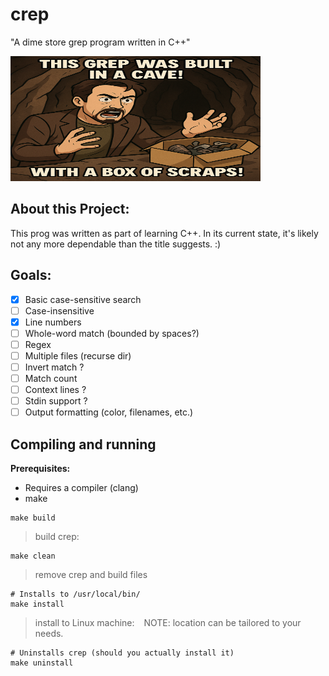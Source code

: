 # crep
"A dime store grep program written in C++"

<img src="static/grep_in_a_cave.png" alt="Screenshot" width="400" height="200">


## About this Project:
This prog was written as part of learning C++. In its current state,
it's likely not any more dependable than the title suggests.  :)

## Goals:
- [x] Basic case-sensitive search
- [ ] Case-insensitive
- [x] Line numbers
- [ ] Whole-word match (bounded by spaces?)
- [ ] Regex
- [ ] Multiple files (recurse dir)
- [ ] Invert match ?
- [ ] Match count
- [ ] Context lines ?
- [ ] Stdin support ?
- [ ] Output formatting (color, filenames, etc.)

## Compiling and running 

<b>Prerequisites:</b>
- Requires a compiler (clang)
- make

```
make build
```
> build crep:

```
make clean
```
> remove crep and build files

```
# Installs to /usr/local/bin/
make install
```
> install to Linux machine: &ensp;
> NOTE: location can be tailored to your needs.

```
# Uninstalls crep (should you actually install it)
make uninstall
```
